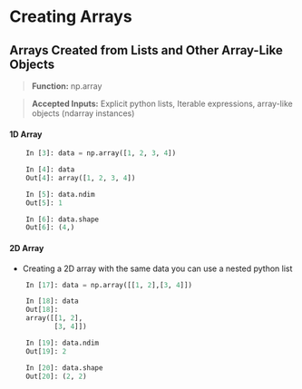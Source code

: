 Creating Arrays
============

## Arrays Created from Lists and Other Array-Like Objects

>**Function:** np.array

>**Accepted Inputs:** Explicit python lists, Iterable expressions, array-like objects (ndarray instances)

#### 1D Array

```python
    In [3]: data = np.array([1, 2, 3, 4])

    In [4]: data
    Out[4]: array([1, 2, 3, 4])

    In [5]: data.ndim
    Out[5]: 1

    In [6]: data.shape
    Out[6]: (4,)
```

#### 2D Array

- Creating a 2D array with the same data you can use a nested python list

```python
    In [17]: data = np.array([[1, 2],[3, 4]])

    In [18]: data
    Out[18]: 
    array([[1, 2],
           [3, 4]])

    In [19]: data.ndim
    Out[19]: 2

    In [20]: data.shape
    Out[20]: (2, 2)
```